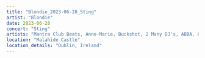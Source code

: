 ```yaml
---
title: "Blondie_2023-06-28_Sting"
artist: "Blondie"
date: 2023-06-28
concert: "Sting"
artists: "Mantra Club Beats, Anne-Marie, Buckshot, 2 Many DJ's, ABBA, Gabrielle, Blondie, Echo & the Bunnymen, 21 Acts of Manslaughter	Grindcore	United States, Aitch, 12 Gauge Rampage, Adg7, Def Leppard, The Linda Lindas, alt-J, Sting, 1999.ODDS, 9 Foot Super SoldierCrossoverHardcore, 070 Shake, 324	Grindcore	Japan"
location: "Malahide Castle"
location_details: "Dublin, Ireland"
---
```


